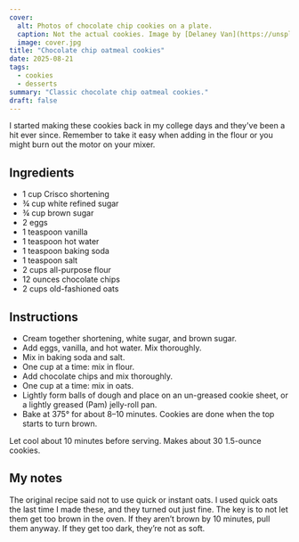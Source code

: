```yaml
---
cover:
  alt: Photos of chocolate chip cookies on a plate.
  caption: Not the actual cookies. Image by [Delaney Van](https://unsplash.com/@delaneyvan)
  image: cover.jpg
title: "Chocolate chip oatmeal cookies"
date: 2025-08-21
tags:
  - cookies
  - desserts
summary: "Classic chocolate chip oatmeal cookies."
draft: false
---
```


I started making these cookies back in my college days and they've been a hit
ever since. Remember to take it easy when adding in the flour or you might burn
out the motor on your mixer.

## Ingredients

- 1 cup Crisco shortening
- &frac34; cup white refined sugar
- &frac34; cup brown sugar
- 2 eggs
- 1 teaspoon vanilla
- 1 teaspoon hot water
- 1 teaspoon baking soda
- 1 teaspoon salt
- 2 cups all-purpose flour
- 12 ounces chocolate chips
- 2 cups old-fashioned oats

## Instructions

- Cream together shortening, white sugar, and brown sugar.
- Add eggs, vanilla, and hot water. Mix thoroughly.
- Mix in baking soda and salt.
- One cup at a time: mix in flour.
- Add chocolate chips and mix thoroughly.
- One cup at a time: mix in oats.
- Lightly form balls of dough and place on an un-greased cookie sheet, or a
  lightly greased (Pam) jelly-roll pan.
- Bake at 375&deg; for about 8–10 minutes. Cookies are done when the top starts
  to turn brown.

Let cool about 10 minutes before serving. Makes about 30 1.5-ounce cookies.

## My notes

The original recipe said not to use quick or instant oats. I used quick oats the
last time I made these, and they turned out just fine. The key is to not let
them get too brown in the oven. If they aren’t brown by 10 minutes, pull them
anyway. If they get too dark, they’re not as soft.
